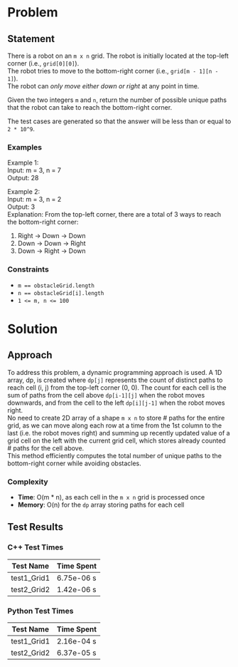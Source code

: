 # Problem

## Statement
There is a robot on an `m x n` grid. The robot is initially located at the top-left corner (i.e., `grid[0][0]`). \
The robot tries to move to the bottom-right corner (i.e., `grid[m - 1][n - 1]`). \
The robot can _only move either down or right_ at any point in time.

Given the two integers `m` and `n`, return the number of possible unique paths that the robot can take to reach the bottom-right corner.

The test cases are generated so that the answer will be less than or equal to `2 * 10^9`.

### Examples
Example 1:\
Input: m = 3, n = 7\
Output: 28

Example 2:\
Input: m = 3, n = 2\
Output: 3\
Explanation: From the top-left corner, there are a total of 3 ways to reach the bottom-right corner:
1. Right -> Down -> Down
2. Down -> Down -> Right
3. Down -> Right -> Down

### Constraints
- `m == obstacleGrid.length`
- `n == obstacleGrid[i].length`
- `1 <= m, n <= 100`

# Solution

## Approach
To address this problem, a dynamic programming approach is used. A 1D array, dp, is created where `dp[j]` represents the count of distinct paths to reach cell (i, j) from the top-left corner (0, 0). The count for each cell is the sum of paths from the cell above `dp[i-1][j]` when the robot moves downwards, and from the cell to the left `dp[i][j-1]` when the robot moves right. \
No need to create 2D array of a shape `m x n` to store # paths for the entire grid, as we can move along each row at a time from the 1st column to the last (i.e. the robot moves right) and summing up recently updated value of a grid cell on the left with the current grid cell, which stores already counted # paths for the cell above. \
This method efficiently computes the total number of unique paths to the bottom-right corner while avoiding obstacles.

### Complexity
- __Time__: O(m * n), as each cell in the `m x n` grid is processed once
- __Memory__: O(n) for the `dp` array storing paths for each cell

## Test Results

### C++ Test Times
| Test Name | Time Spent |
| --- | --- |
| test1_Grid1 | 6.75e-06 s |
| test2_Grid2 | 1.42e-06 s |

### Python Test Times
| Test Name | Time Spent |
| --- | --- |
| test1_Grid1 | 2.16e-04 s |
| test2_Grid2 | 6.37e-05 s |

